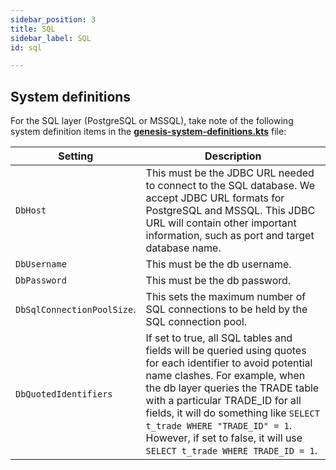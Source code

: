 ```yaml
---
sidebar_position: 3
title: SQL
sidebar_label: SQL
id: sql

---
```




## System definitions
For the SQL layer (PostgreSQL or MSSQL), take note of the following system definition items in the [**genesis-system-definitions.kts**](/creating-applications/configure-runtime/system-definitions/) file:


| Setting   | Description   |  
|----------|-------------|
| `DbHost` | This must be the JDBC URL needed to connect to the SQL database. We accept JDBC URL formats for PostgreSQL and MSSQL. This JDBC URL will contain other important information, such as port and target database name. |
| `DbUsername` | This must be the db username. |  
| `DbPassword` | This must be the db password.|
|`DbSqlConnectionPoolSize`.| This sets the maximum number of SQL connections to be held by the SQL connection pool. |  
| `DbQuotedIdentifiers` | If set to true, all SQL tables and fields will be queried using quotes for each identifier to avoid potential name clashes. For example, when the db layer queries the TRADE table with a particular TRADE_ID for all fields, it will do something like `SELECT t_trade WHERE "TRADE_ID" = 1`. However, if set to false, it will use `SELECT t_trade WHERE TRADE_ID = 1`.|  


